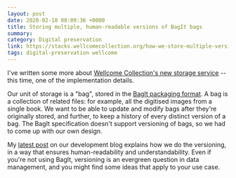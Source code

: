 ```yaml
---
layout: post
date: 2020-02-18 08:09:36 +0000
title: Storing multiple, human-readable versions of BagIt bags
summary:
category: Digital preservation
link: https://stacks.wellcomecollection.org/how-we-store-multiple-versions-of-bagit-bags-e68499815184
tags: digital-preservation wellcome
---
```


I've written some more about [Wellcome Collection's new storage service][service] -- this time, one of the implementation details.

Our unit of storage is a "bag", stored in the [BagIt packaging format][bagit].
A bag is a collection of related files: for example, all the digitised images from a single book.
We want to be able to update and modify bags after they're originally stored, and further, to keep a history of every distinct version of a bag.
The BagIt specification doesn't support versioning of bags, so we had to come up with our own design.

My [latest post][latest] on our development blog explains how we do the versioning, in a way that ensures human-readability and understandability.
Even if you're not using BagIt, versioning is an evergreen question in data management, and you might find some ideas that apply to your use case.

[service]: https://stacks.wellcomecollection.org/building-wellcome-collections-new-archival-storage-service-3f68ff21927e
[bagit]: https://en.wikipedia.org/wiki/BagIt
[latest]: https://stacks.wellcomecollection.org/how-we-store-multiple-versions-of-bagit-bags-e68499815184
